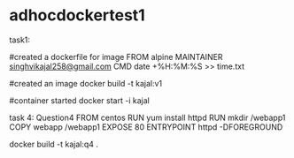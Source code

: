 # adhocdockertest1
task1:

#created a dockerfile for image
FROM alpine
MAINTAINER singhvikajal258@gmail.com
CMD date +%H:%M:%S >> time.txt

#created an image 
docker build -t kajal:v1

#container started
docker start -i kajal

task 4:
Question4
FROM centos
RUN yum install httpd
RUN mkdir /webapp1
COPY webapp /webapp1
EXPOSE 80
ENTRYPOINT httpd -DFOREGROUND

docker build -t kajal:q4 .

